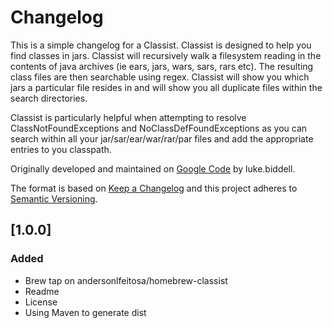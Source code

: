 # Changelog

This is a simple changelog for a Classist. Classist is designed to help you find classes in jars. Classist will recursively walk a filesystem reading in the contents of java archives (ie ears, jars, wars, sars, rars etc). The resulting class files are then searchable using regex. Classist will show you which jars a particular file resides in and will show you all duplicate files within the search directories.

Classist is particularly helpful when attempting to resolve ClassNotFoundExceptions and NoClassDefFoundExceptions as you can search within all your jar/sar/ear/war/rar/par files and add the appropriate entries to you classpath.

Originally developed and maintained on [Google Code](https://code.google.com/archive/p/classist) by luke.biddell.

The format is based on [Keep a Changelog](http://keepachangelog.com/en/1.0.0/)
and this project adheres to [Semantic Versioning](http://semver.org/spec/v2.0.0.html).

## [1.0.0]
### Added
- Brew tap on andersonlfeitosa/homebrew-classist
- Readme
- License
- Using Maven to generate dist
